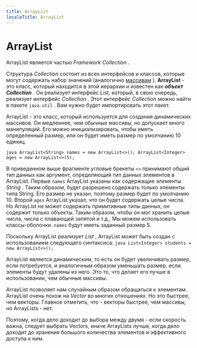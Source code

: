 ```yaml
---
title: ArrayList
localeTitle: ArrayList
---
```

# ArrayList

ArrayList является частью _Framework Collection_ .

Структура _Collection_ состоит из всех интерфейсов и классов, которые могут содержать набор значений (аналогично [массивам](https://docs.oracle.com/javase/tutorial/java/nutsandbolts/arrays.html) ). **ArrayList** - это класс, который находится в этой иерархии и известен как _**объект Collection**_ . Он реализует интерфейс _List,_ который, в свою очередь, реализует интерфейс _Collection_ . Этот интерфейс _Collection_ можно найти в пакете `java.util` . Вам нужно будет импортировать этот пакет.

ArrayList - это класс, который используется для создания динамических массивов. Он медленнее, чем обычные массивы, но допускает много манипуляций. Его можно инициализировать, чтобы иметь определенный размер, или он будет иметь размер по умолчанию 10 единиц.

`java ArrayList<String> names = new ArrayList<>(); ArrayList<Integer> ages = new ArrayList<>(5);`

В приведенном выше фрагменте угловые брекеты `<>` принимают общий тип данных как аргумент, определяющий тип данных элементов в ArrayList. Первые `names` ArrayList указаны как содержащие элементы _String_ . Таким образом, будет разрешено содержать только элементы типа String. Его размер не указан, поэтому размер будет по умолчанию 10. Второй `ages` ArrayList указал, что он будет содержать целые числа. Но ArrayList не может содержать примитивные типы данных, он содержит только объекты. Таким образом, чтобы он мог хранить целые числа, числа с плавающей запятой и т.д., Мы можем использовать классы-оболочки. `names` будут иметь заданный размер 5.

Поскольку ArrayList реализует _List_ , ArrayList может быть создан с использованием следующего синтаксиса: `java List<Integer> students = new ArrayList<>();`

ArrayList является динамическим, то есть он будет увеличивать размер, если потребуется, и аналогичным образом уменьшать размер, если элементы будут удалены из него. Это то, что делает его лучше в использовании, чем обычные массивы.

ArrayList позволяет нам случайным образом обращаться к элементам. ArrayList очень похож на _Vector_ во многих отношениях. Но это быстрее, чем векторы. Главное отметить, что - векторы быстрее, чем массивы, но ArrayLists - нет.

Поэтому, когда дело доходит до выбора между двумя - если скорость важна, следует выбрать Vectors, иначе ArrayLists лучше, когда дело доходит до хранения большого количества элементов и эффективного доступа к ним.
